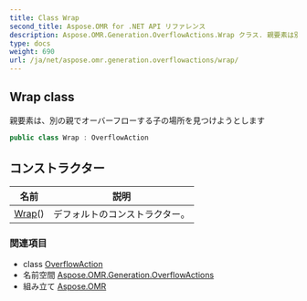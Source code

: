 ```yaml
---
title: Class Wrap
second_title: Aspose.OMR for .NET API リファレンス
description: Aspose.OMR.Generation.OverflowActions.Wrap クラス. 親要素は別の親でオーバーフローする子の場所を見つけようとします
type: docs
weight: 690
url: /ja/net/aspose.omr.generation.overflowactions/wrap/
---
```

## Wrap class

親要素は、別の親でオーバーフローする子の場所を見つけようとします

```csharp
public class Wrap : OverflowAction
```

## コンストラクター

| 名前 | 説明 |
| --- | --- |
| [Wrap](wrap/)() | デフォルトのコンストラクター。 |

### 関連項目

* class [OverflowAction](../overflowaction/)
* 名前空間 [Aspose.OMR.Generation.OverflowActions](../../aspose.omr.generation.overflowactions/)
* 組み立て [Aspose.OMR](../../)


